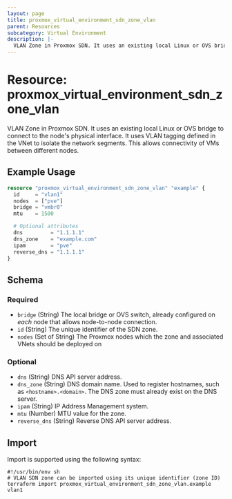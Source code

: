 ```yaml
---
layout: page
title: proxmox_virtual_environment_sdn_zone_vlan
parent: Resources
subcategory: Virtual Environment
description: |-
  VLAN Zone in Proxmox SDN. It uses an existing local Linux or OVS bridge to connect to the node's physical interface. It uses VLAN tagging defined in the VNet to isolate the network segments. This allows connectivity of VMs between different nodes.
---
```


# Resource: proxmox_virtual_environment_sdn_zone_vlan

VLAN Zone in Proxmox SDN. It uses an existing local Linux or OVS bridge to connect to the node's physical interface. It uses VLAN tagging defined in the VNet to isolate the network segments. This allows connectivity of VMs between different nodes.

## Example Usage

```terraform
resource "proxmox_virtual_environment_sdn_zone_vlan" "example" {
  id     = "vlan1"
  nodes  = ["pve"]
  bridge = "vmbr0"
  mtu    = 1500

  # Optional attributes
  dns         = "1.1.1.1"
  dns_zone    = "example.com"
  ipam        = "pve"
  reverse_dns = "1.1.1.1"
}
```

<!-- schema generated by tfplugindocs -->
## Schema

### Required

- `bridge` (String) The local bridge or OVS switch, already configured on _each_ node that allows node-to-node connection.
- `id` (String) The unique identifier of the SDN zone.
- `nodes` (Set of String) The Proxmox nodes which the zone and associated VNets should be deployed on

### Optional

- `dns` (String) DNS API server address.
- `dns_zone` (String) DNS domain name. Used to register hostnames, such as `<hostname>.<domain>`. The DNS zone must already exist on the DNS server.
- `ipam` (String) IP Address Management system.
- `mtu` (Number) MTU value for the zone.
- `reverse_dns` (String) Reverse DNS API server address.

## Import

Import is supported using the following syntax:

```shell
#!/usr/bin/env sh
# VLAN SDN zone can be imported using its unique identifier (zone ID)
terraform import proxmox_virtual_environment_sdn_zone_vlan.example vlan1
```
